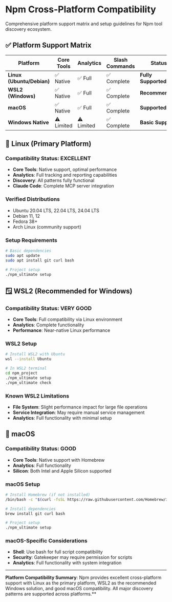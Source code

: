 # Npm Cross-Platform Compatibility

Comprehensive platform support matrix and setup guidelines for Npm tool discovery ecosystem.

## ✅ Platform Support Matrix

| Platform | Core Tools | Analytics | Slash Commands | Status |
|----------|------------|-----------|----------------|---------|
| **Linux (Ubuntu/Debian)** | ✅ Native | ✅ Full | ✅ Complete | **Fully Supported** |
| **WSL2 (Windows)** | ✅ Native | ✅ Full | ✅ Complete | **Recommended** |
| **macOS** | ✅ Native | ✅ Full | ✅ Complete | **Supported** |
| **Windows Native** | ⚠️ Limited | ⚠️ Limited | ✅ Complete | **Basic Support** |

## 🐧 Linux (Primary Platform)

### Compatibility Status: **EXCELLENT**
- **Core Tools**: Native support, optimal performance
- **Analytics**: Full tracking and reporting capabilities
- **Discovery**: All patterns fully functional
- **Claude Code**: Complete MCP server integration

### Verified Distributions
- Ubuntu 20.04 LTS, 22.04 LTS, 24.04 LTS
- Debian 11, 12
- Fedora 38+
- Arch Linux (community support)

### Setup Requirements
```bash
# Basic dependencies
sudo apt update
sudo apt install git curl bash

# Project setup
./npm_ultimate setup
```

## 🪟 WSL2 (Recommended for Windows)

### Compatibility Status: **VERY GOOD**
- **Core Tools**: Full compatibility via Linux environment
- **Analytics**: Complete functionality
- **Performance**: Near-native Linux performance

### WSL2 Setup
```bash
# Install WSL2 with Ubuntu
wsl --install Ubuntu

# In WSL2 terminal
cd npm_project
./npm_ultimate setup
./npm_ultimate check
```

### Known WSL2 Limitations
- **File System**: Slight performance impact for large file operations
- **Service Integration**: May require manual service management
- **Analytics**: Full functionality with minimal setup

## 🍎 macOS

### Compatibility Status: **GOOD**
- **Core Tools**: Native support with Homebrew
- **Analytics**: Full functionality
- **Silicon**: Both Intel and Apple Silicon supported

### macOS Setup
```bash
# Install Homebrew (if not installed)
/bin/bash -c "$(curl -fsSL https://raw.githubusercontent.com/Homebrew/install/HEAD/install.sh)"

# Install dependencies
brew install git curl bash

# Project setup
./npm_ultimate setup
```

### macOS-Specific Considerations
- **Shell**: Use bash for full script compatibility
- **Security**: Gatekeeper may require permission for scripts
- **Analytics**: Full functionality with system integration

---

**Platform Compatibility Summary**: Npm provides excellent cross-platform support with Linux as the primary platform, WSL2 as the recommended Windows solution, and good macOS compatibility. All major discovery patterns are supported across platforms.**
